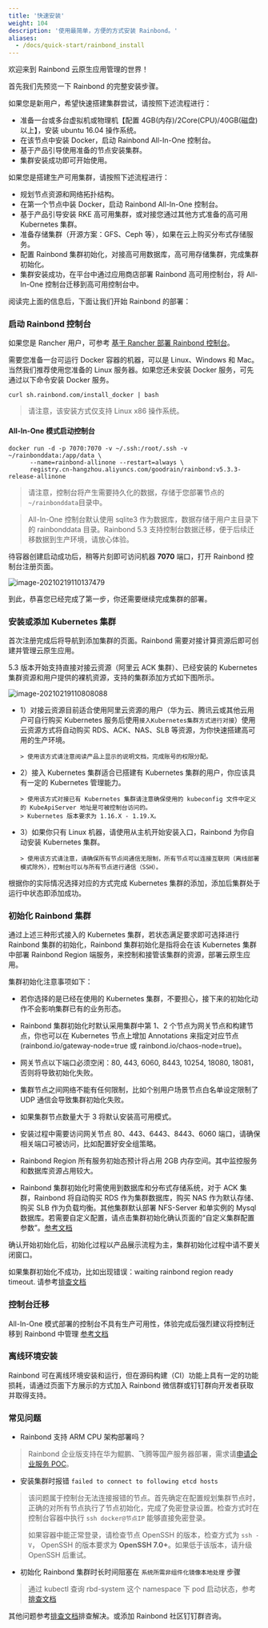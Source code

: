 ```yaml
---
title: '快速安装'
weight: 104
description: '使用最简单，方便的方式安装 Rainbond。'
aliases:
  - /docs/quick-start/rainbond_install
---
```


欢迎来到 Rainbond 云原生应用管理的世界！

首先我们先预览一下 Rainbond 的完整安装步骤。

如果您是新用户，希望快速搭建集群尝试，请按照下述流程进行：

- 准备一台或多台虚拟机或物理机【配置 4GB(内存)/2Core(CPU)/40GB(磁盘) 以上】，安装 ubuntu 16.04 操作系统。
- 在该节点中安装 Docker，启动 Rainbond All-In-One 控制台。
- 基于产品引导使用准备的节点安装集群。
- 集群安装成功即可开始使用。

如果您是搭建生产可用集群，请按照下述流程进行：

- 规划节点资源和网络拓扑结构。
- 在第一个节点中装 Docker，启动 Rainbond All-In-One 控制台。
- 基于产品引导安装 RKE 高可用集群，或对接您通过其他方式准备的高可用 Kubernetes 集群。
- 准备存储集群（开源方案：GFS、Ceph 等），如果在云上购买分布式存储服务。
- 配置 Rainbond 集群初始化，对接高可用数据库，高可用存储集群，完成集群初始化。
- 集群安装成功，在平台中通过应用商店部署 Rainbond 高可用控制台，将 All-In-One 控制台迁移到高可用控制台中。

阅读完上面的信息后，下面让我们开始 Rainbond 的部署：

### 启动 Rainbond 控制台

如果您是 Rancher 用户，可参考 [基于 Rancher 部署 Rainbond 控制台](/docs/install/other-methods/install-from-rancher/)。

需要您准备一台可运行 Docker 容器的机器，可以是 Linux、Windows 和 Mac。当然我们推荐使用您准备的 Linux 服务器。如果您还未安装 Docker 服务，可先通过以下命令安装 Docker 服务。

```
curl sh.rainbond.com/install_docker | bash
```

> 请注意，该安装方式仅支持 Linux x86 操作系统。

#### All-In-One 模式启动控制台

```
docker run -d -p 7070:7070 -v ~/.ssh:/root/.ssh -v ~/rainbonddata:/app/data \
      --name=rainbond-allinone --restart=always \
      registry.cn-hangzhou.aliyuncs.com/goodrain/rainbond:v5.3.3-release-allinone
```

> 请注意，控制台将产生需要持久化的数据，存储于您部署节点的`~/rainbonddata`目录中。

> All-In-One 控制台默认使用 sqlite3 作为数据库，数据存储于用户主目录下的 rainbonddata 目录。Rainbond 5.3 支持控制台数据迁移，便于后续迁移数据到生产环境，请放心体验。

待容器创建启动成功后，稍等片刻即可访问机器 <b>7070</b> 端口，打开 Rainbond 控制台注册页面。

![image-20210219110137479](https://static.goodrain.com/images/5.3/regist.png)

到此，恭喜您已经完成了第一步，你还需要继续完成集群的部署。

### 安装或添加 Kubernetes 集群

首次注册完成后将导航到添加集群的页面。Rainbond 需要对接计算资源后即可创建并管理云原生应用。

5.3 版本开始支持直接对接云资源（阿里云 ACK 集群）、已经安装的 Kubernetes 集群资源和用户提供的裸机资源，支持的集群添加方式如下图所示。

![image-20210219110808088](https://static.goodrain.com/images/5.3/add-cluster.png)

- 1）对接云资源目前适合使用阿里云资源的用户（华为云、腾讯云或其他云用户可自行购买 Kubernetes 服务后使用`接入Kubernetes集群方式进行对接`）使用云资源方式将自动购买 RDS、ACK、NAS、SLB 等资源，为你快速搭建高可用的生产环境。

      > 使用该方式请注意阅读产品上显示的说明文档，完成账号的权限分配。

- 2）接入 Kubernetes 集群适合已搭建有 Kubernetes 集群的用户，你应该具有一定的 Kubernetes 管理能力。

      > 使用该方式对接已有 Kubernetes 集群请注意确保使用的 kubeconfig 文件中定义的 KubeApiServer 地址是可被控制台访问的。
      > Kubernetes 版本要求为 1.16.X - 1.19.X。

- 3）如果你只有 Linux 机器，请使用从主机开始安装入口，Rainbond 为你自动安装 Kubernetes 集群。

      > 使用该方式请注意，请确保所有节点间通信无限制，所有节点可以连接互联网（离线部署模式除外），控制台可以与所有节点进行通信（SSH）。

根据你的实际情况选择对应的方式完成 Kubernetes 集群的添加，添加后集群处于运行中状态即添加成功。

### 初始化 Rainbond 集群

通过上述三种形式接入的 Kubernetes 集群，若状态满足要求即可选择进行 Rainbond 集群的初始化，Rainbond 集群初始化是指将会在该 Kubernetes 集群中部署 Rainbond Region 端服务，来控制和接管该集群的资源，部署云原生应用。

集群初始化注意事项如下：

- 若你选择的是已经在使用的 Kubernetes 集群，不要担心，接下来的初始化动作不会影响集群已有的业务形态。

- Rainbond 集群初始化时默认采用集群中第 1、2 个节点为网关节点和构建节点，你也可以在 Kubernetes 节点上增加 Annotations 来指定对应节点(rainbond.io/gateway-node=true 或 rainbond.io/chaos-node=true)。

- 网关节点以下端口必须空闲：80, 443, 6060, 8443, 10254, 18080, 18081，否则将导致初始化失败。

- 集群节点之间网络不能有任何限制，比如个别用户场景节点白名单设定限制了 UDP 通信会导致集群初始化失败。

- 如果集群节点数量大于 3 将默认安装高可用模式。

- 安装过程中需要访问网关节点 80、443、6443、8443、6060 端口，请确保相关端口可被访问，比如配置好安全组策略。

- Rainbond Region 所有服务初始态预计将占用 2GB 内存空间。其中监控服务和数据库资源占用较大。

- Rainbond 集群初始化时需使用到数据库和分布式存储系统，对于 ACK 集群，Rainbond 将自动购买 RDS 作为集群数据库，购买 NAS 作为默认存储、购买 SLB 作为负载均衡。其他集群默认部署 NFS-Server 和单实例的 Mysql 数据库。若需要自定义配置，请点击集群初始化确认页面的“自定义集群配置参数”。[参考文档](/docs/user-operations/cluster-manage/init-region/)

确认开始初始化后，初始化过程以产品展示流程为主，集群初始化过程中请不要关闭窗口。

如果集群初始化不成功，比如出现错误：waiting rainbond region ready timeout. 请参考[排查文档](/docs/user-operations/cluster-manage/check/)

### 控制台迁移

All-In-One 模式部署的控制台不具有生产可用性，体验完成后强烈建议将控制迁移到 Rainbond 中管理 [参考文档](/docs/user-operations/ha-deploy/console-recover/)

### 离线环境安装

Rainbond 可在离线环境安装和运行，但在源码构建（CI）功能上具有一定的功能损耗，请通过页面下方展示的方式加入 Rainbond 微信群或钉钉群向开发者获取并取得支持。

### 常见问题

- Rainbond 支持 ARM CPU 架构部署吗？

> Rainbond 企业版支持在华为鲲鹏、飞腾等国产服务器部署，需求请[申请企业服务 POC](https://www.goodrain.com/poc/)。

- 安装集群时报错 `failed to connect to following etcd hosts`

> 该问题属于控制台无法连接报错的节点。首先确定在配置规划集群节点时，正确的对所有节点执行了节点初始化，完成了免密登录设置。检查方式时在控制台容器中执行 `ssh docker@节点IP` 能够直接免密登录。
>
> 如果容器中能正常登录，请检查节点 OpenSSH 的版本，检查方式为 `ssh -V`， OpenSSH 的版本要求为 **OpenSSH 7.0+**。如果低于该版本，请升级 OpenSSH 后重试。

- 初始化 Rainbond 集群时长时间阻塞在 `系统所需非组件化镜像本地处理` 步骤

> 通过 kubectl 查询 rbd-system 这个 namespace 下 pod 启动状态，参考 [排查文档](/docs/user-operations/cluster-manage/check/)

其他问题参考[排查文档](/docs/user-operations/cluster-manage/check/)排查解决。或添加 Rainbond 社区钉钉群咨询。
